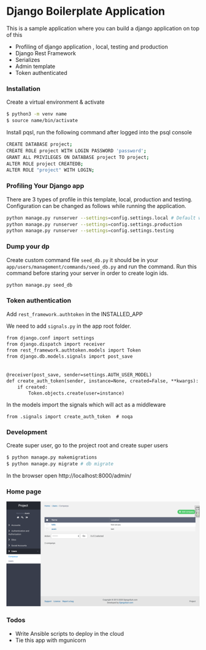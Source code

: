 # Django Boilerplate Application

This is a sample application where you can build a django application on top of this

  - Profiling of django application , local, testing and production
  - Django Rest Framework
  - Serializes
  - Admin template
  - Token authenticated



### Installation
Create a virtual environment & activate

```sh
$ python3 -m venv name
$ source name/bin/activate
```

Install pqsl, run the following command after logged into the psql console

```sh
CREATE DATABASE project;
CREATE ROLE project WITH LOGIN PASSWORD 'password';
GRANT ALL PRIVILEGES ON DATABASE project TO project;
ALTER ROLE project CREATEDB; 
ALTER ROLE "project" WITH LOGIN;
```

### Profiling Your Django app

There are 3 types of profile in this template, local, production and testing. Configuration can be changed as follows while running the application.

```sh
python manage.py runserver --settings=config.settings.local # Default without params
python manage.py runserver --settings=config.settings.production
python manage.py runserver --settings=config.settings.testing
```

### Dump your dp
Create custom command file `seed_db.py` it should be in your `app/users/management/commands/seed_db.py` and run the command. Run this command before staring your server in order to create login ids.

```sh
python manage.py seed_db
```

### Token authentication
Add `rest_framework.authtoken` in the INSTALLED_APP

We need to add `signals.py` in the app root folder.

```
from django.conf import settings
from django.dispatch import receiver
from rest_framework.authtoken.models import Token
from django.db.models.signals import post_save


@receiver(post_save, sender=settings.AUTH_USER_MODEL)
def create_auth_token(sender, instance=None, created=False, **kwargs):
    if created:
        Token.objects.create(user=instance)
```
In the models import the signals which will act as a middleware
```
from .signals import create_auth_token  # noqa
```

### Development
Create super user, go to the project root and create super users
```sh
$ python manage.py makemigrations
$ python manage.py migrate # db migrate
```
In the browser open http://localhost:8000/admin/

### Home page
![](sample.png)
### Todos

 - Write Ansible scripts to deploy in the cloud
 - Tie this app with mgunicorn

